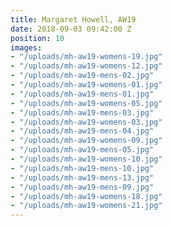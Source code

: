 ```yaml
---
title: Margaret Howell, AW19
date: 2018-09-03 09:42:00 Z
position: 10
images:
- "/uploads/mh-aw19-womens-19.jpg"
- "/uploads/mh-aw19-womens-12.jpg"
- "/uploads/mh-aw19-mens-02.jpg"
- "/uploads/mh-aw19-womens-01.jpg"
- "/uploads/mh-aw19-mens-01.jpg"
- "/uploads/mh-aw19-womens-05.jpg"
- "/uploads/mh-aw19-mens-03.jpg"
- "/uploads/mh-aw19-womens-03.jpg"
- "/uploads/mh-aw19-mens-04.jpg"
- "/uploads/mh-aw19-womens-09.jpg"
- "/uploads/mh-aw19-mens-05.jpg"
- "/uploads/mh-aw19-womens-10.jpg"
- "/uploads/mh-aw19-mens-10.jpg"
- "/uploads/mh-aw19-mens-13.jpg"
- "/uploads/mh-aw19-mens-09.jpg"
- "/uploads/mh-aw19-womens-18.jpg"
- "/uploads/mh-aw19-womens-21.jpg"
---
```


